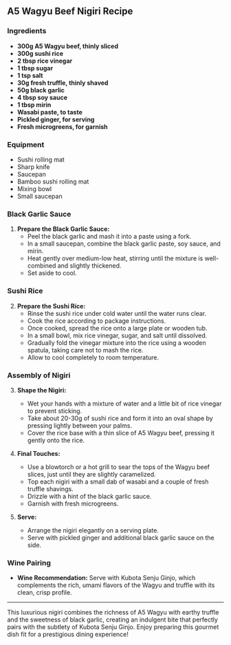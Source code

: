 ## A5 Wagyu Beef Nigiri Recipe

### Ingredients

- **300g A5 Wagyu beef, thinly sliced**
- **300g sushi rice**
- **2 tbsp rice vinegar**
- **1 tbsp sugar**
- **1 tsp salt**
- **30g fresh truffle, thinly shaved**
- **50g black garlic**
- **4 tbsp soy sauce**
- **1 tbsp mirin**
- **Wasabi paste, to taste**
- **Pickled ginger, for serving**
- **Fresh microgreens, for garnish**

### Equipment

- Sushi rolling mat
- Sharp knife
- Saucepan
- Bamboo sushi rolling mat
- Mixing bowl
- Small saucepan

### Black Garlic Sauce

1. **Prepare the Black Garlic Sauce:**
   - Peel the black garlic and mash it into a paste using a fork.
   - In a small saucepan, combine the black garlic paste, soy sauce, and mirin.
   - Heat gently over medium-low heat, stirring until the mixture is well-combined and slightly thickened.
   - Set aside to cool.

### Sushi Rice

2. **Prepare the Sushi Rice:**
   - Rinse the sushi rice under cold water until the water runs clear.
   - Cook the rice according to package instructions.
   - Once cooked, spread the rice onto a large plate or wooden tub.
   - In a small bowl, mix rice vinegar, sugar, and salt until dissolved.
   - Gradually fold the vinegar mixture into the rice using a wooden spatula, taking care not to mash the rice.
   - Allow to cool completely to room temperature.

### Assembly of Nigiri

3. **Shape the Nigiri:**
   - Wet your hands with a mixture of water and a little bit of rice vinegar to prevent sticking.
   - Take about 20-30g of sushi rice and form it into an oval shape by pressing lightly between your palms.
   - Cover the rice base with a thin slice of A5 Wagyu beef, pressing it gently onto the rice.

4. **Final Touches:**
   - Use a blowtorch or a hot grill to sear the tops of the Wagyu beef slices, just until they are slightly caramelized.
   - Top each nigiri with a small dab of wasabi and a couple of fresh truffle shavings.
   - Drizzle with a hint of the black garlic sauce.
   - Garnish with fresh microgreens.

5. **Serve:**
   - Arrange the nigiri elegantly on a serving plate.
   - Serve with pickled ginger and additional black garlic sauce on the side.

### Wine Pairing

- **Wine Recommendation:** Serve with Kubota Senju Ginjo, which complements the rich, umami flavors of the Wagyu and truffle with its clean, crisp profile.

---

This luxurious nigiri combines the richness of A5 Wagyu with earthy truffle and the sweetness of black garlic, creating an indulgent bite that perfectly pairs with the subtlety of Kubota Senju Ginjo. Enjoy preparing this gourmet dish fit for a prestigious dining experience!